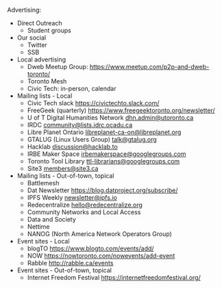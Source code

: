 Advertising:

- Direct Outreach 
  - Student groups
- Our social 
  - Twitter 
  - SSB 
- Local advertising
  - Dweb Meetup Group: https://www.meetup.com/p2p-and-dweb-toronto/
  - Toronto Mesh 
  - Civic Tech: in-person, calendar
- Mailing lists - Local
  - Civic Tech slack  https://civictechto.slack.com/
  - FreeGeek (quarterly)  https://www.freegeektoronto.org/newsletter/
  - U of T Digital Humanities Network dhn.admin@utoronto.ca
  - IRDC  community@lists.idrc.ocadu.ca
  - Libre Planet Ontario  libreplanet-ca-on@libreplanet.org
  - GTALUG (Linux Users Group)  talk@gtalug.org
  - Hacklab  discussion@hacklab.to
  - IRBE Maker Space   irbemakerspace@googlegroups.com
  - Toronto Tool Library  ttl-librarians@googlegroups.com
  - Site3  members@site3.ca
- Mailing lists - Out-of-town, topical 
  - Battlemesh 
  - Dat Newsletter  https://blog.datproject.org/subscribe/
  - IPFS Weekly  newsletter@ipfs.io
  - Redecentralize  hello@redecentralize.org
  - Community Networks and Local Access
  - Data and Society
  - Nettime
  - NANOG (North America Network Operators Group)
- Event sites - Local 
  - blogTO  https://www.blogto.com/events/add/
  - NOW  https://nowtoronto.com/nowevents/add-event
  - Rabble  http://rabble.ca/events
- Event sites - Out-of-town, topical 
  - Internet Freedom Festival  https://internetfreedomfestival.org/
